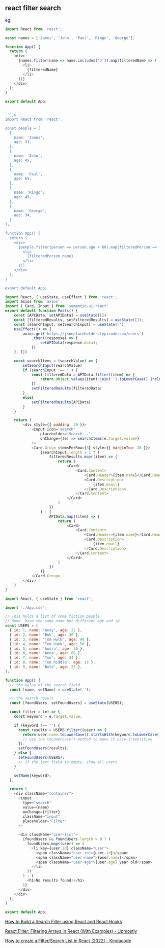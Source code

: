 ## react filter search
eg:
```js
import React from 'react';

const names = ['James', 'John', 'Paul', 'Ringo', 'George'];

function App() {
  return (
    <div>
      {names.filter(name => name.includes('J')).map(filteredName => (
        <li>
          {filteredName}
        </li>
      ))}
    </div>
  );
}

export default App;
```
```js

```js
import React from 'react';

const people = [
  {
    name: 'James',
    age: 31,
  },
  {
    name: 'John',
    age: 45,
  },
  {
    name: 'Paul',
    age: 65,
  },
  {
    name: 'Ringo',
    age: 49,
  },
  {
    name: 'George',
    age: 34,
  }
];

function App() {
  return (
    <div>
      {people.filter(person => person.age < 60).map(filteredPerson => (
        <li>
          {filteredPerson.name}
        </li>
      ))}
    </div>
  );
}

export default App;
```

```js
import React, { useState, useEffect } from 'react';
import axios from 'axios';
import { Card, Input } from 'semantic-ui-react'
export default function Posts() {
    const [APIData, setAPIData] = useState([])
    const [filteredResults, setFilteredResults] = useState([]);
    const [searchInput, setSearchInput] = useState('');
    useEffect(() => {
        axios.get(`https://jsonplaceholder.typicode.com/users`)
            .then((response) => {
                setAPIData(response.data);
            })
    }, [])

    const searchItems = (searchValue) => {
        setSearchInput(searchValue)
        if (searchInput !== '') {
            const filteredData = APIData.filter((item) => {
                return Object.values(item).join('').toLowerCase().includes(searchInput.toLowerCase())
            })
            setFilteredResults(filteredData)
        }
        else{
            setFilteredResults(APIData)
        }
    }

    return (
        <div style={{ padding: 20 }}>
            <Input icon='search'
                placeholder='Search...'
                onChange={(e) => searchItems(e.target.value)}
            />
            <Card.Group itemsPerRow={3} style={{ marginTop: 20 }}>
                {searchInput.length > 1 ? (
                    filteredResults.map((item) => {
                        return (
                            <Card>
                                <Card.Content>
                                    <Card.Header>{item.name}</Card.Header>
                                    <Card.Description>
                                        {item.email}
                                    </Card.Description>
                                </Card.Content>
                            </Card>
                        )
                    })
                ) : (
                    APIData.map((item) => {
                        return (
                            <Card>
                                <Card.Content>
                                    <Card.Header>{item.name}</Card.Header>
                                    <Card.Description>
                                        {item.email}
                                    </Card.Description>
                                </Card.Content>
                            </Card>
                        )
                    })
                )}
            </Card.Group>
        </div>
    )
}
```

```js
import React, { useState } from 'react';

import './App.css';

// This holds a list of some fiction people
// Some  have the same name but different age and id
const USERS = [
  { id: 1, name: 'Andy', age: 32 },
  { id: 2, name: 'Bob', age: 30 },
  { id: 3, name: 'Tom Hulk', age: 40 },
  { id: 4, name: 'Tom Hank', age: 50 },
  { id: 5, name: 'Audra', age: 30 },
  { id: 6, name: 'Anna', age: 68 },
  { id: 7, name: 'Tom', age: 34 },
  { id: 8, name: 'Tom Riddle', age: 28 },
  { id: 9, name: 'Bolo', age: 23 },
];

function App() {
  // the value of the search field 
  const [name, setName] = useState('');

  // the search result
  const [foundUsers, setFoundUsers] = useState(USERS);

  const filter = (e) => {
    const keyword = e.target.value;

    if (keyword !== '') {
      const results = USERS.filter((user) => {
        return user.name.toLowerCase().startsWith(keyword.toLowerCase());
        // Use the toLowerCase() method to make it case-insensitive
      });
      setFoundUsers(results);
    } else {
      setFoundUsers(USERS);
      // If the text field is empty, show all users
    }

    setName(keyword);
  };

  return (
    <div className="container">
      <input
        type="search"
        value={name}
        onChange={filter}
        className="input"
        placeholder="Filter"
      />

      <div className="user-list">
        {foundUsers && foundUsers.length > 0 ? (
          foundUsers.map((user) => (
            <li key={user.id} className="user">
              <span className="user-id">{user.id}</span>
              <span className="user-name">{user.name}</span>
              <span className="user-age">{user.age} year old</span>
            </li>
          ))
        ) : (
          <h1>No results found!</h1>
        )}
      </div>
    </div>
  );
}

export default App;
```


[How to Build a Search Filter using React and React Hooks](https://www.freecodecamp.org/news/build-a-search-filter-using-react-and-react-hooks/)

[React Filter: Filtering Arrays in React (With Examples) - Upmostly](https://upmostly.com/tutorials/react-filter-filtering-arrays-in-react-with-examples)

[How to create a Filter/Search List in React (2022) - Kindacode](https://www.kindacode.com/article/how-to-create-a-filter-search-list-in-react/)
